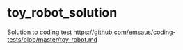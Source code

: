 # toy_robot_solution
Solution to coding test https://github.com/emsaus/coding-tests/blob/master/toy-robot.md
